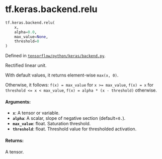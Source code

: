 <div itemscope itemtype="http://developers.google.com/ReferenceObject">
<meta itemprop="name" content="tf.keras.backend.relu" />
<meta itemprop="path" content="Stable" />
</div>

# tf.keras.backend.relu

``` python
tf.keras.backend.relu(
    x,
    alpha=0.0,
    max_value=None,
    threshold=0
)
```



Defined in [`tensorflow/python/keras/backend.py`](/code/stable/tensorflow/python/keras/backend.py).

Rectified linear unit.

With default values, it returns element-wise `max(x, 0)`.

Otherwise, it follows:
`f(x) = max_value` for `x >= max_value`,
`f(x) = x` for `threshold <= x < max_value`,
`f(x) = alpha * (x - threshold)` otherwise.

#### Arguments:

* <b>`x`</b>: A tensor or variable.
* <b>`alpha`</b>: A scalar, slope of negative section (default=`0.`).
* <b>`max_value`</b>: float. Saturation threshold.
* <b>`threshold`</b>: float. Threshold value for thresholded activation.


#### Returns:

A tensor.
